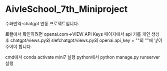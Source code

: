 # AivleSchool_7th_Miniproject
수화번역-chatgpt 연동 프로젝트입니다.

로컬에서 확인하려면  openai.com->VIEW API Keys 페이지에서 api 키를 개인 생성 후 chatgpt/views.py와 slefchatgpt/views.py의 openai.api_key = ""의 ""에 넣어주어야 합니다.

cmd에서 conda activate mini7 실행
python에서 python manage.py runserver 실행
